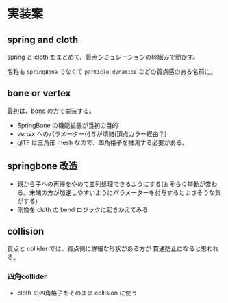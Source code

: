 # 実装案

## spring and cloth

spring と cloth をまとめて、質点シミュレーションの枠組みで動かす。

名称も `SpringBone` でなくて `particle dynamics` などの質点感のある名前に。

## bone or vertex

最初は、bone の方で実装する。

- SpringBone の機能拡張が当初の目的
- vertex へのパラメーター付与が煩雑(頂点カラー経由？)
- glTF は三角形 mesh なので、四角格子を推測する必要がある。

## springbone 改造

- 親から子への再帰をやめて並列処理できるようにする(おそらく挙動が変わる。末端の方が加速しやすいようにパラメーターを付与するとよさそうな気がする)
- 剛性を cloth の bend ロジックに起きかえてみる

## collision

質点と collider では、質点側に詳細な形状がある方が
貫通防止になると思われる。

### 四角collider

- cloth の四角格子をそのまま collision に使う

